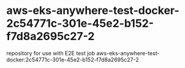 # aws-eks-anywhere-test-docker-2c54771c-301e-45e2-b152-f7d8a2695c27-2
repository for use with E2E test job aws-eks-anywhere-test-docker:2c54771c-301e-45e2-b152-f7d8a2695c27-2
